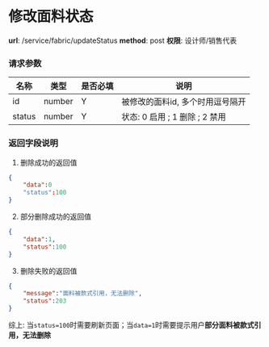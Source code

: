 修改面料状态
=======

**url**: /service/fabric/updateStatus
**method**: post
**权限**: 设计师/销售代表


### 请求参数

|  名称  |  类型  | 是否必填 |               说明               |
|--------|--------|----------|----------------------------------|
| id     | number | Y        | 被修改的面料id, 多个时用逗号隔开 |
| status | number | Y        | 状态: 0 启用 ; 1 删除 ; 2 禁用   |

### 返回字段说明

1. 删除成功的返回值
```json
{
    "data":0
    "status":100
}
```

2. 部分删除成功的返回值
```json
{
    "data":1,
    "status":100
}
```
3. 删除失败的返回值
```json
{
    "message":"面料被款式引用，无法删除",
    "status":203
}
```

综上: 当`status=100`时需要刷新页面；当`data=1`时需要提示用户**部分面料被款式引用，无法删除**